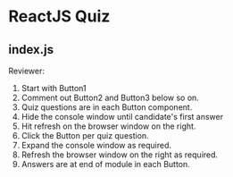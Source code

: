 # ReactJS Quiz

## index.js

Reviewer:

1. Start with Button1
2. Comment out Button2 and Button3 below so on.
3. Quiz questions are in each Button component.
4. Hide the console window until candidate's first answer
5. Hit refresh on the browser window on the right.
6. Click the Button per quiz question.
7. Expand the console window as required.
8. Refresh the browser window on the right as required.
9. Answers are at end of module in each Button.
